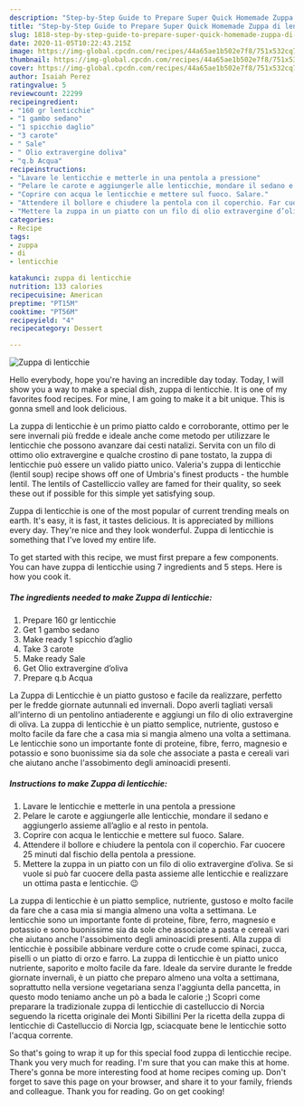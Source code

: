 ```yaml
---
description: "Step-by-Step Guide to Prepare Super Quick Homemade Zuppa di lenticchie"
title: "Step-by-Step Guide to Prepare Super Quick Homemade Zuppa di lenticchie"
slug: 1818-step-by-step-guide-to-prepare-super-quick-homemade-zuppa-di-lenticchie
date: 2020-11-05T10:22:43.215Z
image: https://img-global.cpcdn.com/recipes/44a65ae1b502e7f8/751x532cq70/zuppa-di-lenticchie-recipe-main-photo.jpg
thumbnail: https://img-global.cpcdn.com/recipes/44a65ae1b502e7f8/751x532cq70/zuppa-di-lenticchie-recipe-main-photo.jpg
cover: https://img-global.cpcdn.com/recipes/44a65ae1b502e7f8/751x532cq70/zuppa-di-lenticchie-recipe-main-photo.jpg
author: Isaiah Perez
ratingvalue: 5
reviewcount: 22299
recipeingredient:
- "160 gr lenticchie"
- "1 gambo sedano"
- "1 spicchio daglio"
- "3 carote"
- " Sale"
- " Olio extravergine doliva"
- "q.b Acqua"
recipeinstructions:
- "Lavare le lenticchie e metterle in una pentola a pressione"
- "Pelare le carote e aggiungerle alle lenticchie, mondare il sedano e aggiungerlo assieme all’aglio e al resto in pentola."
- "Coprire con acqua le lenticchie e mettere sul fuoco. Salare."
- "Attendere il bollore e chiudere la pentola con il coperchio. Far cuocere 25 minuti dal fischio della pentola a pressione."
- "Mettere la zuppa in un piatto con un filo di olio extravergine d’oliva. Se si vuole si può far cuocere della pasta assieme alle lenticchie e realizzare un ottima pasta e lenticchie. 😉"
categories:
- Recipe
tags:
- zuppa
- di
- lenticchie

katakunci: zuppa di lenticchie 
nutrition: 133 calories
recipecuisine: American
preptime: "PT15M"
cooktime: "PT56M"
recipeyield: "4"
recipecategory: Dessert

---
```



![Zuppa di lenticchie](https://img-global.cpcdn.com/recipes/44a65ae1b502e7f8/751x532cq70/zuppa-di-lenticchie-recipe-main-photo.jpg)

Hello everybody, hope you're having an incredible day today. Today, I will show you a way to make a special dish, zuppa di lenticchie. It is one of my favorites food recipes. For mine, I am going to make it a bit unique. This is gonna smell and look delicious.

La zuppa di lenticchie è un primo piatto caldo e corroborante, ottimo per le sere invernali più fredde e ideale anche come metodo per utilizzare le lenticchie che possono avanzare dai cesti natalizi. Servita con un filo di ottimo olio extravergine e qualche crostino di pane tostato, la zuppa di lenticchie può essere un valido piatto unico. Valeria&#39;s zuppa di lenticchie (lentil soup) recipe shows off one of Umbria&#39;s finest products - the humble lentil. The lentils of Castelliccio valley are famed for their quality, so seek these out if possible for this simple yet satisfying soup.

Zuppa di lenticchie is one of the most popular of current trending meals on earth. It's easy, it is fast, it tastes delicious. It is appreciated by millions every day. They're nice and they look wonderful. Zuppa di lenticchie is something that I've loved my entire life.


To get started with this recipe, we must first prepare a few components. You can have zuppa di lenticchie using 7 ingredients and 5 steps. Here is how you cook it.

<!--inarticleads1-->

##### The ingredients needed to make Zuppa di lenticchie:

1. Prepare 160 gr lenticchie
1. Get 1 gambo sedano
1. Make ready 1 spicchio d’aglio
1. Take 3 carote
1. Make ready  Sale
1. Get  Olio extravergine d’oliva
1. Prepare q.b Acqua


La Zuppa di Lenticchie è un piatto gustoso e facile da realizzare, perfetto per le fredde giornate autunnali ed invernali. Dopo averli tagliati versali all&#39;interno di un pentolino antiaderente e aggiungi un filo di olio extravergine di oliva. La zuppa di lenticchie è un piatto semplice, nutriente, gustoso e molto facile da fare che a casa mia si mangia almeno una volta a settimana. Le lenticchie sono un importante fonte di proteine, fibre, ferro, magnesio e potassio e sono buonissime sia da sole che associate a pasta e cereali vari che aiutano anche l&#39;assobimento degli aminoacidi presenti. 

<!--inarticleads2-->

##### Instructions to make Zuppa di lenticchie:

1. Lavare le lenticchie e metterle in una pentola a pressione
1. Pelare le carote e aggiungerle alle lenticchie, mondare il sedano e aggiungerlo assieme all’aglio e al resto in pentola.
1. Coprire con acqua le lenticchie e mettere sul fuoco. Salare.
1. Attendere il bollore e chiudere la pentola con il coperchio. Far cuocere 25 minuti dal fischio della pentola a pressione.
1. Mettere la zuppa in un piatto con un filo di olio extravergine d’oliva. Se si vuole si può far cuocere della pasta assieme alle lenticchie e realizzare un ottima pasta e lenticchie. 😉


La zuppa di lenticchie è un piatto semplice, nutriente, gustoso e molto facile da fare che a casa mia si mangia almeno una volta a settimana. Le lenticchie sono un importante fonte di proteine, fibre, ferro, magnesio e potassio e sono buonissime sia da sole che associate a pasta e cereali vari che aiutano anche l&#39;assobimento degli aminoacidi presenti. Alla zuppa di lenticchie è possibile abbinare verdure cotte o crude come spinaci, zucca, piselli o un piatto di orzo e farro. La zuppa di lenticchie è un piatto unico nutriente, saporito e molto facile da fare. Ideale da servire durante le fredde giornate invernali, è un piatto che preparo almeno una volta a settimana, soprattutto nella versione vegetariana senza l&#39;aggiunta della pancetta, in questo modo teniamo anche un pò a bada le calorie ;) Scopri come preparare la tradizionale zuppa di lenticchie di castelluccio di Norcia seguendo la ricetta originale dei Monti Sibillini Per la ricetta della zuppa di lenticchie di Castelluccio di Norcia Igp, sciacquate bene le lenticchie sotto l&#39;acqua corrente. 

So that's going to wrap it up for this special food zuppa di lenticchie recipe. Thank you very much for reading. I'm sure that you can make this at home. There's gonna be more interesting food at home recipes coming up. Don't forget to save this page on your browser, and share it to your family, friends and colleague. Thank you for reading. Go on get cooking!
